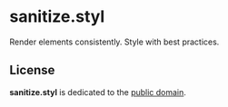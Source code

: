 # sanitize.styl

Render elements consistently. Style with best practices.



## License

**sanitize.styl** is dedicated to the [public domain](LICENSE.md).
